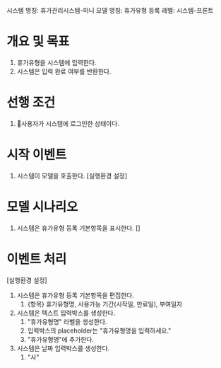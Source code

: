 시스템 명칭: 휴가관리시스템-미니
모델 명칭:  휴가유형 등록
레벨: 시스템-프론트

# 개요 및 목표
1. 휴가유형을 시스템에 입력한다.
2. 시스템은 입력 완료 여부를 반환한다.

# 선행 조건
1. 사용자가 시스템에 로그인한 상태이다.

# 시작 이벤트
1. 시스템이 모델을 호출한다. [실행환경 설정]

# 모델 시나리오
1. 시스템은 휴가유형 등록 기본항목을 표시한다. []

# 이벤트 처리
[실행환경 설정]
1. 시스템은 휴가유형 등록 기본항목을 편집한다.
	1. {항목} 휴가유형명, 사용가능 기간(시작일, 만료일), 부여일자
2. 시스템은 텍스트 입력박스를 생성한다.
	1. "휴가유형명" 라벨을 생성한다.
	2. 입력박스의 placeholder는 "휴가유형명을 입력하세요."
	3. "휴가유형명"에 추가한다.
3. 시스템은 날짜 입력박스를 생성한다.
	1. "사"